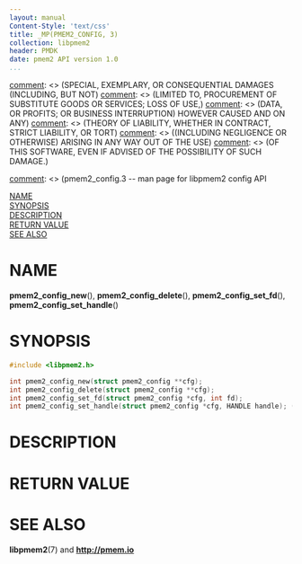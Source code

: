 ```yaml
---
layout: manual
Content-Style: 'text/css'
title: _MP(PMEM2_CONFIG, 3)
collection: libpmem2
header: PMDK
date: pmem2 API version 1.0
...
```


[comment]: <> (Copyright 2019, Intel Corporation)

[comment]: <> (Redistribution and use in source and binary forms, with or without)
[comment]: <> (modification, are permitted provided that the following conditions)
[comment]: <> (are met:)
[comment]: <> (    * Redistributions of source code must retain the above copyright)
[comment]: <> (      notice, this list of conditions and the following disclaimer.)
[comment]: <> (    * Redistributions in binary form must reproduce the above copyright)
[comment]: <> (      notice, this list of conditions and the following disclaimer in)
[comment]: <> (      the documentation and/or other materials provided with the)
[comment]: <> (      distribution.)
[comment]: <> (    * Neither the name of the copyright holder nor the names of its)
[comment]: <> (      contributors may be used to endorse or promote products derived)
[comment]: <> (      from this software without specific prior written permission.)

[comment]: <> (THIS SOFTWARE IS PROVIDED BY THE COPYRIGHT HOLDERS AND CONTRIBUTORS)
[comment]: <> ("AS IS" AND ANY EXPRESS OR IMPLIED WARRANTIES, INCLUDING, BUT NOT)
[comment]: <> (LIMITED TO, THE IMPLIED WARRANTIES OF MERCHANTABILITY AND FITNESS FOR)
[comment]: <> (A PARTICULAR PURPOSE ARE DISCLAIMED. IN NO EVENT SHALL THE COPYRIGHT)
[comment]: <> (OWNER OR CONTRIBUTORS BE LIABLE FOR ANY DIRECT, INDIRECT, INCIDENTAL,)
[comment]: <> (SPECIAL, EXEMPLARY, OR CONSEQUENTIAL DAMAGES (INCLUDING, BUT NOT)
[comment]: <> (LIMITED TO, PROCUREMENT OF SUBSTITUTE GOODS OR SERVICES; LOSS OF USE,)
[comment]: <> (DATA, OR PROFITS; OR BUSINESS INTERRUPTION) HOWEVER CAUSED AND ON ANY)
[comment]: <> (THEORY OF LIABILITY, WHETHER IN CONTRACT, STRICT LIABILITY, OR TORT)
[comment]: <> ((INCLUDING NEGLIGENCE OR OTHERWISE) ARISING IN ANY WAY OUT OF THE USE)
[comment]: <> (OF THIS SOFTWARE, EVEN IF ADVISED OF THE POSSIBILITY OF SUCH DAMAGE.)

[comment]: <> (pmem2_config.3 -- man page for libpmem2 config API

[NAME](#name)<br />
[SYNOPSIS](#synopsis)<br />
[DESCRIPTION](#description)<br />
[RETURN VALUE](#return-value)<br />
[SEE ALSO](#see-also)<br />

# NAME #

**pmem2_config_new**(), **pmem2_config_delete**(),
**pmem2_config_set_fd**(), **pmem2_config_set_handle**()

# SYNOPSIS #

```c
#include <libpmem2.h>

int pmem2_config_new(struct pmem2_config **cfg);
int pmem2_config_delete(struct pmem2_config **cfg);
int pmem2_config_set_fd(struct pmem2_config *cfg, int fd);
int pmem2_config_set_handle(struct pmem2_config *cfg, HANDLE handle); (XXX: WINDOWS ONLY)
```

# DESCRIPTION #

# RETURN VALUE #

# SEE ALSO #

**libpmem2**(7) and **<http://pmem.io>**
